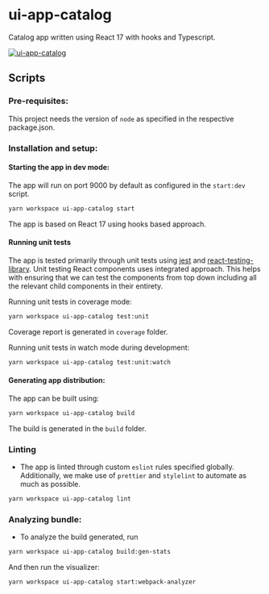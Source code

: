 # ui-app-catalog

Catalog app written using React 17 with hooks and Typescript.

[![ui-app-catalog](https://github.com/Akash-M/app-catalog/actions/workflows/ui-app-catalog-workflow.yaml/badge.svg)](https://github.com/Akash-M/app-catalog/actions/workflows/ui-app-catalog-workflow.yaml)

## Scripts

### Pre-requisites:

This project needs the version of `node` as specified in the respective package.json.

### Installation and setup:

#### Starting the app in dev mode:

The app will run on port 9000 by default as configured in the `start:dev` script.

```sh
yarn workspace ui-app-catalog start
```

The app is based on React 17 using hooks based approach.

#### Running unit tests

The app is tested primarily through unit tests using [jest](https://jestjs.io/) and
[react-testing-library](https://testing-library.com/docs/react-testing-library/intro/). Unit testing React components
uses integrated approach. This helps with ensuring that we can test the components from top down including all the
relevant child components in their entirety.

Running unit tests in coverage mode:

```sh
yarn workspace ui-app-catalog test:unit
```

Coverage report is generated in `coverage` folder.

Running unit tests in watch mode during development:

```sh
yarn workspace ui-app-catalog test:unit:watch
```

#### Generating app distribution:

The app can be built using:

```sh
yarn workspace ui-app-catalog build
```

The build is generated in the `build` folder.

### Linting

- The app is linted through custom `eslint` rules specified globally. Additionally, we make use of `prettier`
  and `stylelint` to automate as much as possible.

```sh
yarn workspace ui-app-catalog lint
```

### Analyzing bundle:

- To analyze the build generated, run

```sh
yarn workspace ui-app-catalog build:gen-stats
```

And then run the visualizer:

```sh
yarn workspace ui-app-catalog start:webpack-analyzer
```
